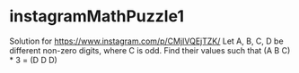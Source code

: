 # instagramMathPuzzle1
Solution for https://www.instagram.com/p/CMjIVQEjTZK/
Let A, B, C, D be different non-zero digits, where C is odd. Find their values such that
(A B C) * 3 = (D D D)